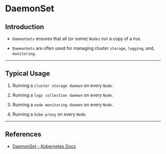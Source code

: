 # DaemonSet

## Introduction

* `DaemonSets` ensures that all (or some) `Nodes` run a copy of a `Pod`.

* `DaemonSets` are often used for managing cluster `storage`, `logging`, and, `monitoring`.

---

## Typical Usage

1. Running a `cluster storage daemon` on every `Node`.

2. Running a `logs collection daemon` on every `Node`.

3. Running a `node monitoring daemon` on every `Node`.

4. Running a `kube-proxy` on every `Node`.

---

## References

* [DaemonSet - Kubernetes Docs](https://kubernetes.io/docs/concepts/workloads/controllers/daemonset/)